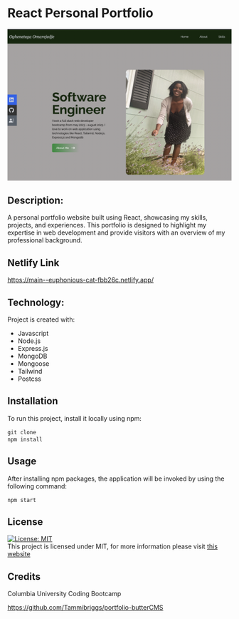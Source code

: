 # React Personal Portfolio

<img src="./images/webpage.png" alt="insomnia screenshot">

## Description:

A personal portfolio website built using React, showcasing my skills, projects, and experiences. This portfolio is designed to highlight my expertise in web development and provide visitors with an overview of my professional background.

## Netlify Link

https://main--euphonious-cat-fbb26c.netlify.app/

## Technology:

Project is created with:

- Javascript
- Node.js
- Express.js
- MongoDB
- Mongoose
- Tailwind
- Postcss

## Installation

To run this project, install it locally using npm:

```
git clone
npm install
```

## Usage

After installing npm packages, the application will be invoked by using the following command:

```
npm start
```

## License

[![License: MIT](https://img.shields.io/badge/License-MIT-yellow.svg)](https://opensource.org/licenses/MIT) <br>
This project is licensed under MIT, for more information please visit [this website](https://opensource.org/licenses/MIT)

## Credits

Columbia University Coding Bootcamp

https://github.com/Tammibriggs/portfolio-butterCMS
